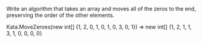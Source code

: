 Write an algorithm that takes an array and moves all of the zeros to the end, preserving the order of the other elements.

Kata.MoveZeroes(new int[] {1, 2, 0, 1, 0, 1, 0, 3, 0, 1}) => new int[] {1, 2, 1, 1, 3, 1, 0, 0, 0, 0}
